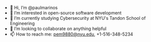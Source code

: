 - 👋 Hi, I’m @paulmarinos
- 👀 I’m interested in open-source software development
- 🌱 I’m currently studying Cybersecurity at NYU's Tandon School of Engineering
- 💞️ I’m looking to collaborate on anything helpful
- 📫 How to reach me: pem9880@nyu.edu, +1-516-348-5234

<!---
paulmarinos/paulmarinos is a ✨ special ✨ repository because its `README.md` (this file) appears on your GitHub profile.
You can click the Preview link to take a look at your changes.
--->
